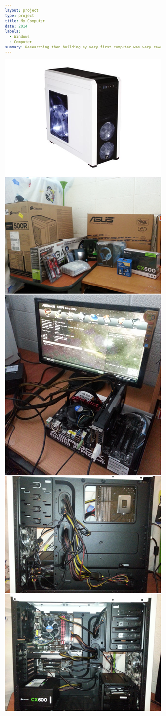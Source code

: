 ```yaml
---
layout: project
type: project
title: My Computer
date: 2014
labels:
  - Windows
  - Computer
summary: Researching then building my very first computer was very rewarding.
---
```




  <img class="ui medium left rounded image" src="../images/pc-case.jpg">

  <img class="ui medium right rounded image" src="../images/pcparts.jpg">

  <img class="ui medium rounded image" src="../images/component-testing.jpg">
  

  
  
  <img class="ui medium right rounded image" src="../images/cable-management.jpg">
  
  <img class="ui medium left rounded image" src="../images/cable-management1.jpg">
